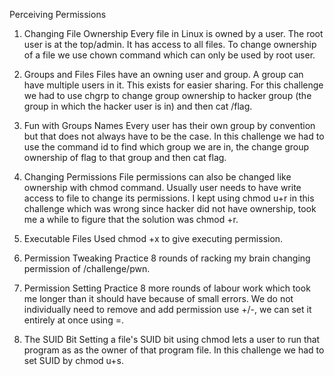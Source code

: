 Perceiving Permissions

1. Changing File Ownership
Every file in Linux is owned by a user. The root user is at the top/admin. It has access to all files. To change ownership of a file we use chown command which can only be used by root user.

2. Groups and Files
Files have an owning user and group. A group can have multiple users in it. This exists for easier sharing. For this challenge we had to use chgrp to change group ownership to hacker group (the group in which the hacker user is in) and then cat /flag.

3. Fun with Groups Names
Every user has their own group by convention but that does not always have to be the case. In this challenge we had to use the command id to find which group we are in, the change group ownership of flag to that group and then cat flag.

4. Changing Permissions
File permissions can also be changed like ownership with chmod command. Usually user needs to have write access to file to change its permissions. I kept using chmod u+r in this challenge which was wrong since hacker did not have ownership, took me a while to figure that the solution was chmod +r.

5. Executable Files
Used chmod +x to give executing permission.

6. Permission Tweaking Practice
8 rounds of racking my brain changing permission of /challenge/pwn.

7. Permission Setting Practice
8 more rounds of labour work which took me longer than it should have because of small errors. We do not individually need to remove and add permission use +/-, we can set it entirely at once using =.

8. The SUID Bit
Setting a file's SUID bit using chmod lets  a user to run that program as as the owner of that program file.
In this challenge we had to set SUID by chmod u+s.
